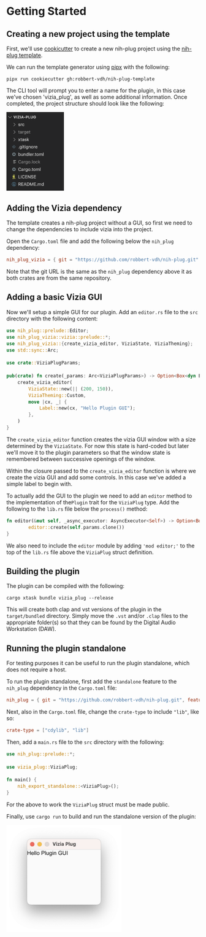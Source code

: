 # Getting Started

## Creating a new project using the template

First, we'll use [cookicutter](https://github.com/cookiecutter/cookiecutter) to create a new nih-plug project using the [nih-plug template](https://github.com/robbert-vdh/nih-plug-template).

We can run the template generator using [pipx](https://pypa.github.io/pipx/) with the following:

```
pipx run cookiecutter gh:robbert-vdh/nih-plug-template
```

The CLI tool will prompt you to enter a name for the plugin, in this case we've chosen 'vizia_plug', as well as some additional information. Once completed, the project structure should look like the following:

<img src="./img/project_directory.png" alt="" width="150"/>

## Adding the Vizia dependency

The template creates a nih-plug project without a GUI, so first we need to change the dependencies to include vizia into the project.

Open the `Cargo.toml` file and add the following below the `nih_plug` dependency:

```toml
nih_plug_vizia = { git = "https://github.com/robbert-vdh/nih-plug.git" }
```

Note that the git URL is the same as the `nih_plug` dependency above it as both crates are from the same repository.

## Adding a basic Vizia GUI

Now we'll setup a simple GUI for our plugin. Add an `editor.rs` file to the `src` directory with the following content:

```rust
use nih_plug::prelude::Editor;
use nih_plug_vizia::vizia::prelude::*;
use nih_plug_vizia::{create_vizia_editor, ViziaState, ViziaTheming};
use std::sync::Arc;

use crate::ViziaPlugParams;

pub(crate) fn create(_params: Arc<ViziaPlugParams>) -> Option<Box<dyn Editor>> {
    create_vizia_editor(
        ViziaState::new(|| (200, 150)),
        ViziaTheming::Custom,
        move |cx, _| {
            Label::new(cx, "Hello Plugin GUI");
        },
    )
}
```

The `create_vizia_editor` function creates the vizia GUI window with a size determined by the `ViziaState`. For now this state is hard-coded but later we'll move it to the plugin parameters so that the window state is remembered between successive openings of the window.

Within the closure passed to the `create_vizia_editor` function is where we create the vizia GUI and add some controls. In this case we've added a simple label to begin with.

To actually add the GUI to the plugin we need to add an `editor` method to the implementation of the`Plugin` trait for the `ViziaPlug` type. Add the following to the `lib.rs` file below the `process()` method:

```rust
fn editor(&mut self, _async_executor: AsyncExecutor<Self>) -> Option<Box<dyn Editor>> {
        editor::create(self.params.clone())
}
```

We also need to include the `editor` module by adding `'mod editor;'` to the top of the `lib.rs` file above the `ViziaPlug` struct definition.

## Building the plugin

The plugin can be compiled with the following:

```shell
cargo xtask bundle vizia_plug --release
```

This will create both clap and vst versions of the plugin in the `target/bundled` directory. Simply move the `.vst` and/or `.clap` files to the appropriate folder(s) so that they can be found by the Digital Audio Workstation (DAW). 

## Running the plugin standalone

For testing purposes it can be useful to run the plugin standalone, which does not require a host.

To run the plugin standalone, first add the `standalone` feature to the `nih_plug` dependency in the `Cargo.toml` file:

```toml
nih_plug = { git = "https://github.com/robbert-vdh/nih-plug.git", features = ["assert_process_allocs", "standalone"] }
```

Next, also in the `Cargo.toml` file, change the `crate-type` to include `"lib"`, like so:

```toml
crate-type = ["cdylib", "lib"]
```

Then, add a `main.rs` file to the `src` directory with the following:

```rust
use nih_plug::prelude::*;

use vizia_plug::ViziaPlug;

fn main() {
    nih_export_standalone::<ViziaPlug>();
}
```

For the above to work the `ViziaPlug` struct must be made public.

Finally, use `cargo run` to build and run the standalone version of the plugin:

<img src="./img/hello_gui.png" alt="" width="300"/>